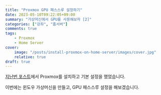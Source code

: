 ```yaml
---
title: "Proxmox GPU 패스스루 설정하기"
date: 2023-05-10T09:22:05+09:00
summary: "가상머신에서 GPU를 사용해보자 [2]"
categories: ["강좌", "홈서버"]
comments: true
tags:
    - Proxmox
    - Home Server
cover:
    image: "/posts/install-proxmox-on-home-server/images/cover.jpg"
    relative: true
draft: true
---
```


[지난번 포스트](https://blog.ny64.kr/posts/install-proxmox-on-home-server/)에서 Proxmox를 설치하고 기본 설정을 했었습니다.

이번에는 윈도우 가상머신을 만들고, GPU 패스스루 설정을 해보겠습니다.
